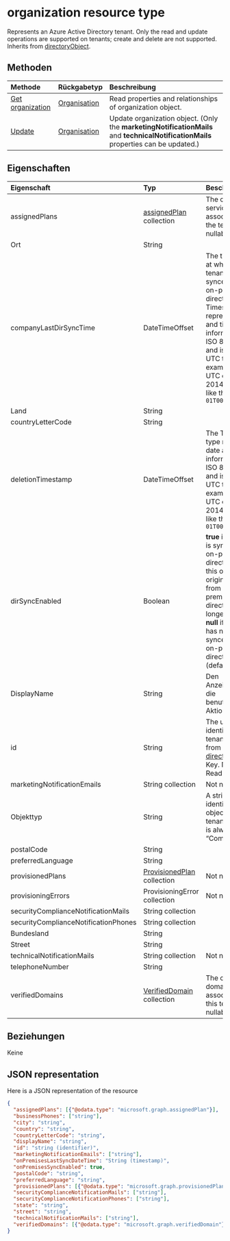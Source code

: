 # <a name="organization-resource-type"></a>organization resource type

Represents an Azure Active Directory tenant. Only the read and update operations are supported on tenants; create and delete are not supported. Inherits from [directoryObject](directoryobject.md).

## <a name="methods"></a>Methoden

| Methode       | Rückgabetyp  |Beschreibung|
|:---------------|:--------|:----------|
|[Get organization](../api/organization_get.md) | [Organisation](organization.md) |Read properties and relationships of organization object.|
|[Update](../api/organization_update.md) | [Organisation](organization.md)  |Update organization object. (Only the **marketingNotificationMails** and **technicalNotificationMails** properties can be updated.) |

## <a name="properties"></a>Eigenschaften

| Eigenschaft                             | Typ                                                              | Beschreibung                                                                                                                                                                                                                                                                          |
|:-------------------------------------|:------------------------------------------------------------------|:-------------------------------------------------------------------------------------------------------------------------------------------------------------------------------------------------------------------------------------------------------------------------------------|
| assignedPlans                        | [assignedPlan](assignedplan.md) collection                        | The collection of service plans associated with the tenant. Not nullable.                                                                                                                                                                                                            |
| Ort                                 | String                                                            |                                                                                                                                                                                                                                                                                      |
| companyLastDirSyncTime               | DateTimeOffset                                                    | The time and date at which the tenant was last synced with the on-premise directory.The Timestamp type represents date and time information using ISO 8601 format and is always in UTC time. For example, midnight UTC on Jan 1, 2014 would look like this: `'2014-01-01T00:00:00Z'` |
| Land                              | String                                                            |                                                                                                                                                                                                                                                                                      |
| countryLetterCode                    | String                                                            |                                                                                                                                                                                                                                                                                      |
| deletionTimestamp                    | DateTimeOffset                                                    | The Timestamp type represents date and time information using ISO 8601 format and is always in UTC time. For example, midnight UTC on Jan 1, 2014 would look like this: `'2014-01-01T00:00:00Z'`                                                                                     |
| dirSyncEnabled                       | Boolean                                                           | **true** if this object is synced from an on-premises directory; **false** if this object was originally synced from an on-premises directory but is no longer synced; **null** if this object has never been synced from an on-premises directory (default).                        |
| DisplayName                          | String                                                            | Den Anzeigenamen für die benutzerdefinierte Aktion.                                                                                                                                                                                                                                                     |
| id                                   | String                                                            | The unique identifier for the tenant. Inherited from [directoryObject](directoryobject.md). Key. Not nullable. Read-only.                                                                                                                                                            |
| marketingNotificationEmails          | String collection                                                 | Not nullable.                                                                                                                                                                                                                                                                        |
| Objekttyp                           | String                                                            | A string that identifies the object type. For tenants the value is always “Company”.                                                                                                                                                                                                 |
| postalCode                           | String                                                            |                                                                                                                                                                                                                                                                                      |
| preferredLanguage                    | String                                                            |                                                                                                                                                                                                                                                                                      |
| provisionedPlans                     | [ProvisionedPlan](provisionedplan.md) collection                  | Not nullable.                                                                                                                                                                                                                                                                        |
| provisioningErrors                   | ProvisioningError collection | Not nullable.                                                                                                                                                                                                                                                                        |
| securityComplianceNotificationMails  | String collection                                                 |                                                                                                                                                                                                                                                                                      |
| securityComplianceNotificationPhones | String collection                                                 |                                                                                                                                                                                                                                                                                      |
| Bundesland                                | String                                                            |                                                                                                                                                                                                                                                                                      |
| Street                               | String                                                            |                                                                                                                                                                                                                                                                                      |
| technicalNotificationMails           | String collection                                                 | Not nullable.                                                                                                                                                                                                                                                                        |
| telephoneNumber                      | String                                                            |                                                                                                                                                                                                                                                                                      |
| verifiedDomains                      | [VerifiedDomain](verifieddomain.md) collection                    | The collection of domains associated with this tenant. Not nullable.                                                                                                                                                                                                                 |

## <a name="relationships"></a>Beziehungen
Keine

## <a name="json-representation"></a>JSON representation

Here is a JSON representation of the resource

<!-- {
  "blockType": "resource",
  "optionalProperties": [

  ],
  "keyProperty": "id",
  "@odata.type": "microsoft.graph.organization"
}-->

```json
{
  "assignedPlans": [{"@odata.type": "microsoft.graph.assignedPlan"}],
  "businessPhones": ["string"],
  "city": "string",
  "country": "string",
  "countryLetterCode": "string",
  "displayName": "string",
  "id": "string (identifier)",
  "marketingNotificationEmails": ["string"],
  "onPremisesLastSyncDateTime": "String (timestamp)",
  "onPremisesSyncEnabled": true,
  "postalCode": "string",
  "preferredLanguage": "string",
  "provisionedPlans": [{"@odata.type": "microsoft.graph.provisionedPlan"}],
  "securityComplianceNotificationMails": ["string"],
  "securityComplianceNotificationPhones": ["string"],
  "state": "string",
  "street": "string",
  "technicalNotificationMails": ["string"],
  "verifiedDomains": [{"@odata.type": "microsoft.graph.verifiedDomain"}]
}

```

<!-- uuid: 8fcb5dbc-d5aa-4681-8e31-b001d5168d79
2015-10-25 14:57:30 UTC -->
<!-- {
  "type": "#page.annotation",
  "description": "organization resource",
  "keywords": "",
  "section": "documentation",
  "tocPath": ""
}-->
